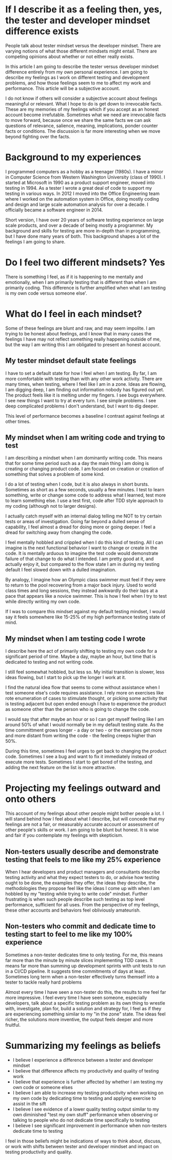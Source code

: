 If I describe it as a feeling then, yes, the tester and developer mindset difference exists
==================================
People talk about tester mindset versus the
developer mindset. There are varying notions of
what those different mindsets might entail. There
are competing opinions about whether or not either
really exists.

In this article I am going to describe the
tester versus developer mindset difference
entirely from my own personal experience. I
am going to describe my feelings as I work
on different testing and development problems,
and how those feelings seem to me to affect
my work and performance. This article
will be a subjective account.

I do not know if others will consider a subjective
account about feelings meaningful or relevant.
What I hope to do is get down to
irrevocable facts. These are my memories of my
feelings which if you accept as an honest
account become irrefutable.
Sometimes what we need are irrevocable facts
to move forward, because once we share the same
facts we can ask questions of relevance, salience,
meaning, implications, ponder counter facts or
conditions. The discussion is far more interesting
when we move beyond fighting over the facts.

Background to my experiences
==================================
I programmed computers as a hobby as a teenager (1980s).
I have a minor in Computer Science from Western Washington
University (class of 1990). I started at Microsoft in
1990 as a product support engineer, moved into testing
in 1994. As a tester I wrote a great deal of code to
support my testing in various ways. In 2012 I moved into
the Office Engineering team where I worked on the automation
system in Office, doing mostly coding and design and large
scale automation analysis for over a decade. I officially
became a software engineer in 2014.

Short version, I have over 20 years of software testing
experience on large scale products, and over a decade
of being mostly a programmer. My background and skills for
testing are more in-depth than in programming, but I have
done many years of both. This background shapes a lot
of the feelings I am going to share.

Do I feel two different mindsets? Yes
==================================
There is something I feel, as if it is happening to me
mentally and emotionally, when I am primarily testing
that is different than when I am primarily coding. This
difference is further amplified when what I am testing
is my own code versus someone else'.

What do I feel in each mindset?
==================================
Some of these feelings are blunt and raw, and may seem
impolite. I am trying to be honest about feelings, and I know
that in many cases the feelings I have may not reflect something
really happening outside of me, but the way I am writing this
I am obligated to present an honest account.

My tester mindset default state feelings
----------------------------------
I have to set a default state for how I feel when I am testing.
By far, I am more comfortable with testing than with
any other work activity. There are many times, when testing,
where I feel like I am in a zone. Ideas are flowing, I am digging
deep, I am finding out information nobody has figured out yet.
The product feels like it is melting under my fingers. I see
bugs everywhere. I see new things I want to try at every turn.
I see simple problems. I see deep complicated problems I
don't understand, but I want to dig deeper. 

This level of performance becomes a baseline I contrast
against feelings at other times.

My mindset when I am writing code and trying to test
----------------------------------
I am describing a mindset when I am dominantly writing code.
This means that for some time period such as a day
the main thing I am doing is creating or changing product
code. I am focused on creation or creation of something
that solves a problem of some kind.

I do a lot of testing when I code, but it is also always
in short bursts. Sometimes as short as a few seconds, usually
a few minutes. I test to learn something, write or change some code
to address what I learned, test more to learn something else.
I use a test first, code after TDD style approach to my coding
(although not to larger designs).

I actually catch myself with an internal dialog telling
me NOT to try certain tests or areas of investigation. Going
far beyond a dulled sense of capability, I feel almost a dread
for doing more or going deeper. I feel a dread for switching
away from changing the code.

I feel mentally hobbled and crippled when I do this kind
of testing. All I can imagine is the next functional behavior
I want to change or create in the code. It is mentally
arduous to imagine the test code would demonstrate failure of
that change to do what I intended. I am pretty good at it,
and actually enjoy it, but compared to the flow state I am
in during my testing default I feel slowed down with a dulled
imagination.

By analogy, I imagine how an Olympic class swimmer must feel
if they were to return to the pool recovering from a major
back injury. Used to world class times and long sessions, they
instead awkwardly do their laps at a pace that appears like a
novice swimmer. This is how I feel when I try to test
while directly writing my own code.

If I was to compare this mindset against my default testing
mindset, I would say it feels somewhere like 15-25% of my 
high performance testing state of mind.

My mindset when I am testing code I wrote
----------------------------------
I describe here the act of primarily shifting to testing my own code for
a significant period of time. Maybe a day, maybe an hour, but
time that is dedicated to testing and not writing code.

I still feel somewhat hobbled, but less so. My initial
transition is slower, less ideas flowing, but I start to
pick up the longer I work at it.

I find the natural idea flow that seems to come without assistance
when I test someone else's code requires assistance. I rely more
on exercises like rote enumeration of cases to stimulate thought,
or picking some activity that is testing adjacent but open ended
enough I have to experience the product as someone other than the
person who is going to change the code.

I would say that after maybe an hour or so I can get myself
feeling like I am around 50% of what I would normally be in
my default testing state. As the time committment grows longer - a day
or two - or the exercises get more and more distant from writing
the code - the feeling creeps higher than 50%.

During this time, sometimes I feel urges to get back to changing the product
code. Sometimes I see a bug and want to fix it immediately instead
of execute more tests. Sometimes I start to get bored of the testing,
and adding the next feature on the list is more attractive.

Projecting my feelings outward and onto others
=================================
This account of my feelings about other people might bother people a lot.
I will stand behind how I feel about what I describe, but
will concede that my feelings are not a fair, or measurably accurate
account or assessment of other people's skills or work. I am
going to be blunt but honest. It is wise and fair
if you contemplate my feelings with skepticism.

Non-testers usually describe and demonstrate testing that feels to me like my 25% experience
----------------------------------
When I hear developers and product managers and consultants describe
testing activity and what they expect testers to do, or advise
how testing ought to be done, the examples they offer, the ideas they
describe, the methodologies they propose feel like the ideas I
come up with when I am hobbled by my "testing while trying to write code"
mindset. Further frustrating is when such people describe such testing
as top level performance, sufficient for all uses. From the perspective
of my feelings, these other accounts and behaviors feel obliviously amateurish.

Non-testers who commit and dedicate time to testing start to feel to me like my 100% experience
----------------------------------
Sometimes a non-tester dedicates time to only testing. For me, this
means far more than the minute by minute slices implementing
TDD cases. It means far more than summing up development sprints with unit
tests to run in a CI/CD pipeline. It suggests time commitments of days at least.
Sometimes long term when a non-tester effectively turns themself
into a tester to tackle really hard problems

Almost every time I have seen a non-tester do this, the results to me feel far more impressive.
I feel every time I have seen someone, especially developers, talk about
a specific testing problem as its own thing to wrestle with, investigate, plan for,
build a solution and strategy for, I feel as if they are experiencing
something similar to my "in the zone" state. The ideas feel richer, the solutions
more inventive, the output feels deeper and more fruitful.

Summarizing my feelings as beliefs
=================================
- I believe I experience a difference between a tester and developer mindset
- I believe that difference affects my productivity and quality of testing work
- I believe that experience is further affected by whether I am testing my own code or someone elses
- I believe I am able to increase my testing productivity when working on my own code by dedicating time to testing and applying exercise to assist in the sift
- I believe I see evidence of a lower quality testing output similar to my own diminished "test my own stuff" performance when observing or talking to people who do not dedicate time specifically to testing
- I believe I see significant improvement in performance when non-testers dedicate time to testing

I feel in those beliefs might be indications of ways to think about, 
discuss, or work with shifts between tester and developer mindset 
and impact on testing productivity and quality.
